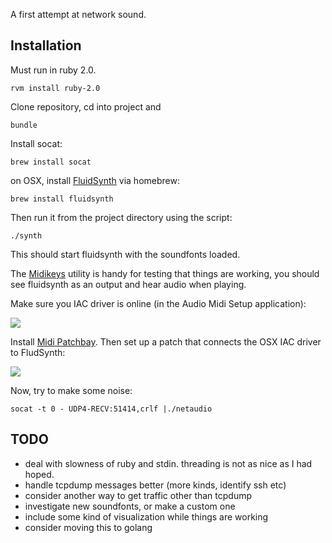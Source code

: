 A first attempt at network sound.

## Installation

Must run in ruby 2.0. 

    rvm install ruby-2.0

Clone repository, cd into project and

    bundle

Install socat:

    brew install socat

on OSX, install [FluidSynth](http://sourceforge.net/apps/trac/fluidsynth/) via homebrew:

    brew install fluidsynth

Then run it from the project directory using the script:

    ./synth         

This should start fluidsynth with the soundfonts loaded.

The [Midikeys](http://www.manyetas.com/creed/midikeys) utility is handy for testing that things are working, you should see fluidsynth as an output and hear audio when playing.

Make sure you IAC driver is online (in the Audio Midi Setup application):

![](http://somebox.com/docs/iac.jpg)

Install [Midi Patchbay](http://notahat.com/midi_patchbay/). Then set up a patch that connects the OSX IAC driver to FludSynth:

![](http://somebox.com/docs/patchbay.jpg)

Now, try to make some noise:

    socat -t 0 - UDP4-RECV:51414,crlf |./netaudio

## TODO

- deal with slowness of ruby and stdin. threading is not as nice as I had hoped.
- handle tcpdump messages better (more kinds, identify ssh etc)
- consider another way to get traffic other than tcpdump
- investigate new soundfonts, or make a custom one
- include some kind of visualization while things are working
- consider moving this to golang
